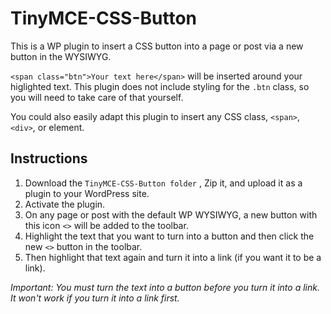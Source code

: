 # TinyMCE-CSS-Button
This is a WP plugin to insert a CSS button into a page or post via a new button in the WYSIWYG.

`<span class="btn">Your text here</span>` will be inserted around your higlighted text. This plugin does not include styling for the `.btn` class, so you will need to take care of that yourself. 

You could also easily adapt this plugin to insert any CSS class, `<span>`, `<div>`, or element.

## Instructions
1. Download the `TinyMCE-CSS-Button folder` , Zip it, and upload it as a plugin to your WordPress site.
2. Activate the plugin.
3. On any page or post with the default WP WYSIWYG, a new button with this icon `<>` will be added to the toolbar.
3. Highlight the text that you want to turn into a button and then click the new `<>` button in the toolbar. 
4. Then highlight that text again and turn it into a link (if you want it to be a link).

*Important: You must turn the text into a button before you turn it into a link. It won't work if you turn it into a link first.*
